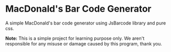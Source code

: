# MacDonald's Bar Code Generator

A simple MacDonald's bar code generator using JsBarcode library and pure css.

**Note:** This is a simple project for learning purpose only. We aren't responsible for any misuse or damage caused by this program, thank you.
